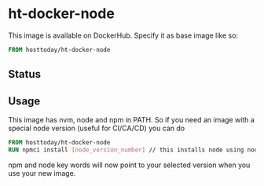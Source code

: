 # ht-docker-node

This image is available on DockerHub. Specify it as base image like so:

```Dockerfile
FROM hosttoday/ht-docker-node
```

## Status

## Usage
This image has nvm, node and npm in PATH.
So if you need an image with a special node version (useful for CI/CA/CD) you can do

```Dockerfile
FROM hosttoday/ht-docker-node
RUN npmci install [node_version_number] // this installs node using node and sets the default to the new node and npm versions
```

npm and node key words will now point to your selected version when you use your new image.